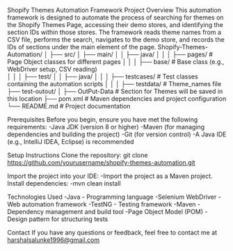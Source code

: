 Shopify Themes Automation Framework
Project Overview
This automation framework is designed to automate the process of searching for themes on the Shopify Themes Page, accessing their demo stores, and identifying the section IDs within those stores. The framework reads theme names from a CSV file, performs the search, navigates to the demo store, and records the IDs of sections under the main element of the page.
Shopify-Themes-Automation/
│
├── src/
│   ├── main/
│   │   ├── java/
│   │   │   ├── pages/               # Page Object classes for different pages
│   │   │   ├── base/                # Base class (e.g., WebDriver setup, CSV reading)              
│   │
│   ├── test/
│   │   ├── java/
│   │   │   ├── testcases/           # Test classes containing the automation scripts
│   │   │   ├── testdata/            # Theme_names file
├── test-outout/
│   ├── OutPut-Data                  # Section for Themes will be saved in this location
├── pom.xml                          # Maven dependencies and project configuration
└── README.md                        # Project documentation

Prerequisites
Before you begin, ensure you have met the following requirements:
-Java JDK (version 8 or higher)
-Maven (for managing dependencies and building the project)
-Git (for version control)
-A Java IDE (e.g., IntelliJ IDEA, Eclipse) is recommended

Setup Instructions
Clone the repository:
git clone https://github.com/yourusername/shopify-themes-automation.git

Import the project into your IDE:
-Import the project as a Maven project.
Install dependencies:
-mvn clean install

Technologies Used
-Java - Programming language
-Selenium WebDriver - Web automation framework
-TestNG - Testing framework
-Maven - Dependency management and build tool
-Page Object Model (POM) - Design pattern for structuring tests
                   
Contact
If you have any questions or feedback, feel free to contact me at harshalsalunke1996@gmail.com
